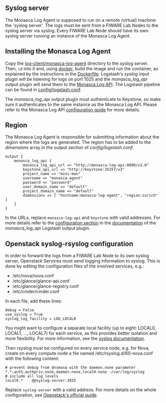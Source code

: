 ## Syslog server
The Monasca Log Agent is supposed to run on a remote (virtual) machine: the 'syslog server'. The logs must be sent from a FIWARE Lab Nodes to the syslog server via syslog. Every FIWARE Lab Node should have its own syslog server running an instance of the Monasca Log Agent.

## Installing the Monasca Log Agent
Copy the [log-client/monasca-log-agent][2] directory to the syslog server. Then, `cd` into it and, using [docker][1], build the image and run the container, as explained by the instructions in the [Dockerfile][3]. Logstash's _syslog_ input plugin will be listening for logs on port 1025 and the *monasca_log_api* output plugin will send them to the [Monasca Log API](monasca-log-api.md). The Logstash pipeline can be found in [config/logstash.conf][4].

The *monasca_log_api* output plugin must authenticate to Keystone, so make sure it authenticates to the same instance as the Monasca Log API. Please refer to the Monasca Log API [configuration guide](monasca-log-api.md) for more details.

## Region
The Monasca Log Agent is responsible for submitting information about the region where the logs are generated. The region has to be added to the _dimensions_ array in the output section of _config/logstash.conf_:

    output {
        monasca_log_api {
            monasca_log_api_url => "http://monasca-log-api:8090/v3.0"
            keystone_api_url => "http://keystone:35357/v3"
            project_name => "mini-mon"
            username => "monasca-agent"
            password => "password"
            user_domain_name => "default"
            project_domain_name => "default"
            dimensions => [ "hostname:monasca-log-agent", "region:zurich" ]
        }
    }

In the URLs, replace `monasca-log-api` and `keystone` with valid addresses. For more details refer to the [configuration section][5] in the [documentation][6] of the *monasca_log_api* Logstash output plugin.

## Openstack syslog-rsyslog configuration
In order to forward the logs from a FIWARE Lab Node to its own syslog server, Openstack Services must send logging information to syslog. This is done by editing the configuration files of the involved services, e.g.:
+ /etc/nova/nova.conf
+ /etc/glance/glance-api.conf
+ /etc/glance/glance-registry.conf
+ /etc/cinder/cinder.conf

In each file, add these lines:

    debug = False
    use_syslog = True
    syslog_log_facility = LOG_LOCAL0

You might want to configure a separate local facility (up to eight: LOCAL0, LOCAL1, ..., LOCAL7) for each service, as this provides better isolation and more flexibility. For more information, see the [syslog documentation][8].

Then rsyslog must be configured on every service node, e.g. for Nova, create on every compute node a file named /etc/rsyslog.d/60-nova.conf with the following content:

    # prevent debug from dnsmasq with the daemon.none parameter
    *.*;auth,authpriv.none,daemon.none,local0.none -/var/log/syslog
    # include all log levels
    local0.*    @@syslog-server:1025

Replace `syslog-server` with a valid address. For more details on the whole configuration, see [Openstack's official guide][7].

[1]:https://www.docker.com/
[2]:https://github.com/martel-innovate/deep-log-inspection/tree/master/log-client/monasca-log-agent
[3]:https://github.com/martel-innovate/deep-log-inspection/blob/master/log-client/monasca-log-agent/Dockerfile
[4]:https://github.com/martel-innovate/deep-log-inspection/blob/master/log-client/monasca-log-agent/config/logstash.conf
[5]:http://www.rubydoc.info/gems/logstash-output-monasca_log_api/0.5.1#Start_logstash_output_plugin
[6]:http://www.rubydoc.info/gems/logstash-output-monasca_log_api/0.5.1
[7]:https://docs.openstack.org/admin-guide/compute-manage-logs.html
[8]:https://en.wikipedia.org/wiki/Syslog
